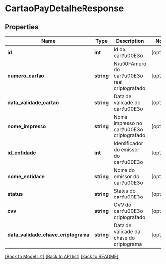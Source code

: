 # CartaoPayDetalheResponse

## Properties
Name | Type | Description | Notes
------------ | ------------- | ------------- | -------------
**id** | **int** | Id do cart\u00E3o | [optional] 
**numero_cartao** | **string** | N\u00FAmero do cart\u00E3o real criptografado | [optional] 
**data_validade_cartao** | **string** | Data de validade do cart\u00E3o | [optional] 
**nome_impresso** | **string** | Nome impresso no cart\u00E3o criptografado | [optional] 
**id_entidade** | **int** | Identificador do emissor do cart\u00E3o | [optional] 
**nome_entidade** | **string** | Nome do emissor do cart\u00E3o | [optional] 
**status** | **string** | Status do cart\u00E3o | [optional] 
**cvv** | **string** | CVV do cart\u00E3o criptografado | [optional] 
**data_validade_chave_criptograma** | **string** | Data de validade da chave do criptograma | [optional] 

[[Back to Model list]](../README.md#documentation-for-models) [[Back to API list]](../README.md#documentation-for-api-endpoints) [[Back to README]](../README.md)


